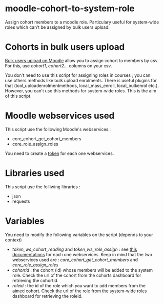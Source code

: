 # moodle-cohort-to-system-role
Assign cohort members to a moodle role. Particulary useful for system-wide roles which can't be assigned by bulk users upload.

# Cohorts in bulk users upload

[Bulk users upload on Moodle](https://docs.moodle.org/400/en/Upload_users) allow you to assign cohort to members by csv. For this, use *cohort1*, *cohort2*... columns on your csv.

You don't need to use this script for assigning roles in courses ; you can use others methods like bulk upload enrolments. There is useful plugins for that (tool_uploadenrolmentmethods, local_mass_enroll, local_bulkenrol etc.). However, you can't use this methods for system-wide roles. This is the aim of this script.

# Moodle webservices used

This script use the following Moodle's webservices :
- core_cohort_get_cohort_members
- core_role_assign_roles

You need to create a [token](https://docs.moodle.org/400/en/Using_web_services) for each one webservices.

# Libraries used

This script use the folliwing libraries :
- json
- requests

# Variables

You need to modify the following variables on the script (depends to your context)
- *token_ws_cohort_reading* and *token_ws_role_assign* : see [this documentations](https://docs.moodle.org/400/en/Using_web_services) for each one webservices. Keep in mind that the two webservices used are : *core_cohort_get_cohort_members* and *core_role_assign_roles*
- *cohortid* : the cohort (id) whose members will be added to the system role. Check the url of the cohort from the cohorts dashboard for retrieving the cohortid.
- *roleid* : the id of the role which you want to add members from the aimed cohort. Check the url of the role from the system-wide roles dashboard for retrieving the roleid.
